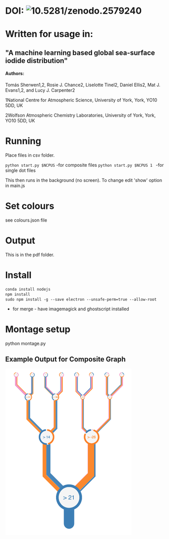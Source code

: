 # DOI: <img data-toggle="modal" data-target="[data-modal='10.5281/zenodo.2579240']" src="https://zenodo.org/badge/112364748.svg" alt="10.5281/zenodo.2579240">



# Written for usage in:


## "A machine learning based global sea-surface iodide distribution"

#### Authors:
Tomás Sherwen1,2, Rosie J. Chance2, Liselotte Tinel2, Daniel Ellis2, Mat J. Evans1,2, and Lucy J. Carpenter2


1National Centre for Atmospheric Science, University of York, York, YO10 5DD, UK 

2Wolfson Atmospheric Chemistry Laboratories, University of York, York, YO10 5DD, UK



# Running
Place files in csv folder.

`python start.py $NCPUS` -for composite files
`python start.py $NCPUS 1 ` -for single dot files

This then runs in the background (no screen). To change edit 'show' option in main.js

# Set colours
see colours.json file

# Output
This is in the pdf folder.

# Install
```
conda install nodejs
npm install
sudo npm install -g --save electron --unsafe-perm=true --allow-root
```

- for merge - have imagemagick and ghostscript installed


# Montage setup
python montage.py



## Example Output for Composite Graph
<img src="./readmeimage.png" width="400" />


